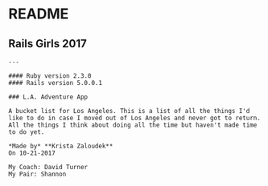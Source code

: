 # README

## Rails Girls 2017 
    
    ---
    
    #### Ruby version 2.3.0
    #### Rails version 5.0.0.1

    ### L.A. Adventure App
    
    A bucket list for Los Angeles. This is a list of all the things I'd like to do in case I moved out of Los Angeles and never got to return. All the things I think about doing all the time but haven't made time to do yet.
    
    *Made by* **Krista Zaloudek**  
    On 10-21-2017  
    
    My Coach: David Turner  
    My Pair: Shannon
    
